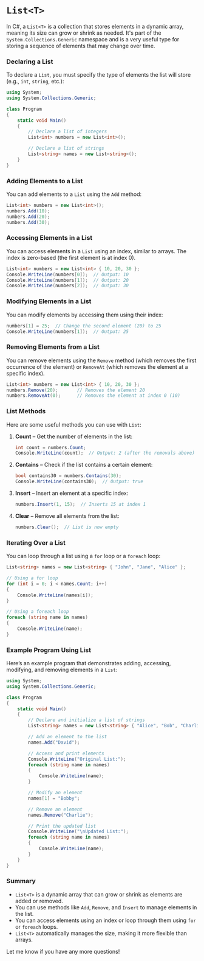 # `List<T>`

In C#, a `List<T>` is a collection that stores elements in a dynamic array, meaning its size can grow or shrink as needed. It's part of the `System.Collections.Generic` namespace and is a very useful type for storing a sequence of elements that may change over time.

### Declaring a List

To declare a `List`, you must specify the type of elements the list will store (e.g., `int`, `string`, etc.):

```csharp
using System;
using System.Collections.Generic;

class Program
{
    static void Main()
    {
        // Declare a list of integers
        List<int> numbers = new List<int>();

        // Declare a list of strings
        List<string> names = new List<string>();
    }
}
```

### Adding Elements to a List

You can add elements to a `List` using the `Add` method:

```csharp
List<int> numbers = new List<int>();
numbers.Add(10);
numbers.Add(20);
numbers.Add(30);
```

### Accessing Elements in a List

You can access elements in a `List` using an index, similar to arrays. The index is zero-based (the first element is at index 0).

```csharp
List<int> numbers = new List<int> { 10, 20, 30 };
Console.WriteLine(numbers[0]);  // Output: 10
Console.WriteLine(numbers[1]);  // Output: 20
Console.WriteLine(numbers[2]);  // Output: 30
```

### Modifying Elements in a List

You can modify elements by accessing them using their index:

```csharp
numbers[1] = 25;  // Change the second element (20) to 25
Console.WriteLine(numbers[1]);  // Output: 25
```

### Removing Elements from a List

You can remove elements using the `Remove` method (which removes the first occurrence of the element) or `RemoveAt` (which removes the element at a specific index).

```csharp
List<int> numbers = new List<int> { 10, 20, 30 };
numbers.Remove(20);       // Removes the element 20
numbers.RemoveAt(0);      // Removes the element at index 0 (10)
```

### List Methods

Here are some useful methods you can use with `List`:

1. **Count** – Get the number of elements in the list:
   ```csharp
   int count = numbers.Count;
   Console.WriteLine(count);  // Output: 2 (after the removals above)
   ```

2. **Contains** – Check if the list contains a certain element:
   ```csharp
   bool contains30 = numbers.Contains(30);
   Console.WriteLine(contains30);  // Output: true
   ```

3. **Insert** – Insert an element at a specific index:
   ```csharp
   numbers.Insert(1, 15);  // Inserts 15 at index 1
   ```

4. **Clear** – Remove all elements from the list:
   ```csharp
   numbers.Clear();  // List is now empty
   ```

### Iterating Over a List

You can loop through a list using a `for` loop or a `foreach` loop:

```csharp
List<string> names = new List<string> { "John", "Jane", "Alice" };

// Using a for loop
for (int i = 0; i < names.Count; i++)
{
    Console.WriteLine(names[i]);
}

// Using a foreach loop
foreach (string name in names)
{
    Console.WriteLine(name);
}
```

### Example Program Using List

Here’s an example program that demonstrates adding, accessing, modifying, and removing elements in a `List`:

```csharp
using System;
using System.Collections.Generic;

class Program
{
    static void Main()
    {
        // Declare and initialize a list of strings
        List<string> names = new List<string> { "Alice", "Bob", "Charlie" };

        // Add an element to the list
        names.Add("David");

        // Access and print elements
        Console.WriteLine("Original List:");
        foreach (string name in names)
        {
            Console.WriteLine(name);
        }

        // Modify an element
        names[1] = "Bobby";

        // Remove an element
        names.Remove("Charlie");

        // Print the updated list
        Console.WriteLine("\nUpdated List:");
        foreach (string name in names)
        {
            Console.WriteLine(name);
        }
    }
}
```

### Summary

- `List<T>` is a dynamic array that can grow or shrink as elements are added or removed.
- You can use methods like `Add`, `Remove`, and `Insert` to manage elements in the list.
- You can access elements using an index or loop through them using `for` or `foreach` loops.
- `List<T>` automatically manages the size, making it more flexible than arrays.

Let me know if you have any more questions!